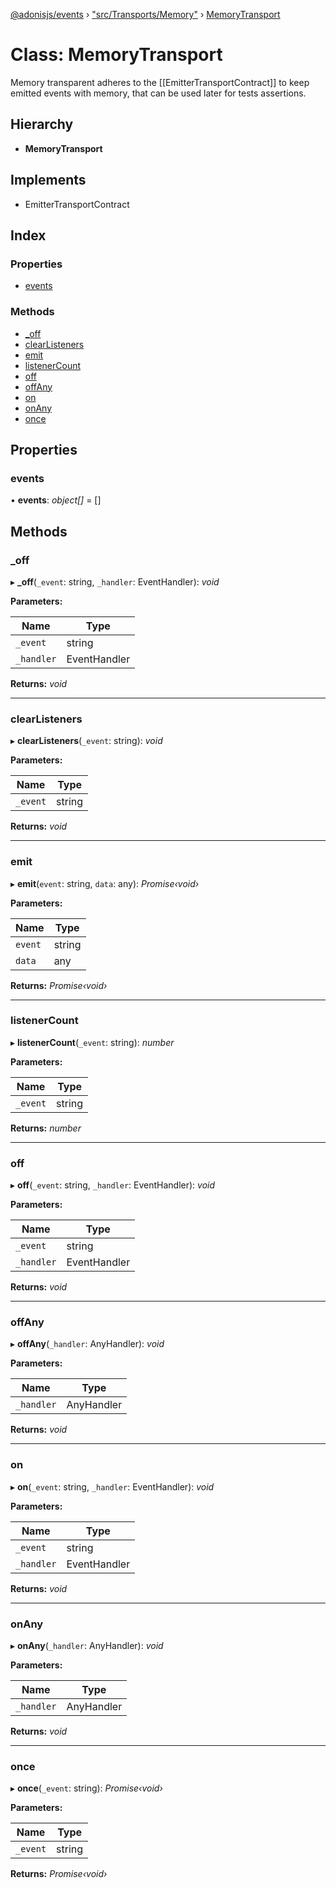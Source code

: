 [@adonisjs/events](../README.md) › ["src/Transports/Memory"](../modules/_src_transports_memory_.md) › [MemoryTransport](_src_transports_memory_.memorytransport.md)

# Class: MemoryTransport

Memory transparent adheres to the [[EmitterTransportContract]] to keep
emitted events with memory, that can be used later for tests assertions.

## Hierarchy

* **MemoryTransport**

## Implements

* EmitterTransportContract

## Index

### Properties

* [events](_src_transports_memory_.memorytransport.md#events)

### Methods

* [_off](_src_transports_memory_.memorytransport.md#_off)
* [clearListeners](_src_transports_memory_.memorytransport.md#clearlisteners)
* [emit](_src_transports_memory_.memorytransport.md#emit)
* [listenerCount](_src_transports_memory_.memorytransport.md#listenercount)
* [off](_src_transports_memory_.memorytransport.md#off)
* [offAny](_src_transports_memory_.memorytransport.md#offany)
* [on](_src_transports_memory_.memorytransport.md#on)
* [onAny](_src_transports_memory_.memorytransport.md#onany)
* [once](_src_transports_memory_.memorytransport.md#once)

## Properties

###  events

• **events**: *object[]* =  []

## Methods

###  _off

▸ **_off**(`_event`: string, `_handler`: EventHandler): *void*

**Parameters:**

Name | Type |
------ | ------ |
`_event` | string |
`_handler` | EventHandler |

**Returns:** *void*

___

###  clearListeners

▸ **clearListeners**(`_event`: string): *void*

**Parameters:**

Name | Type |
------ | ------ |
`_event` | string |

**Returns:** *void*

___

###  emit

▸ **emit**(`event`: string, `data`: any): *Promise‹void›*

**Parameters:**

Name | Type |
------ | ------ |
`event` | string |
`data` | any |

**Returns:** *Promise‹void›*

___

###  listenerCount

▸ **listenerCount**(`_event`: string): *number*

**Parameters:**

Name | Type |
------ | ------ |
`_event` | string |

**Returns:** *number*

___

###  off

▸ **off**(`_event`: string, `_handler`: EventHandler): *void*

**Parameters:**

Name | Type |
------ | ------ |
`_event` | string |
`_handler` | EventHandler |

**Returns:** *void*

___

###  offAny

▸ **offAny**(`_handler`: AnyHandler): *void*

**Parameters:**

Name | Type |
------ | ------ |
`_handler` | AnyHandler |

**Returns:** *void*

___

###  on

▸ **on**(`_event`: string, `_handler`: EventHandler): *void*

**Parameters:**

Name | Type |
------ | ------ |
`_event` | string |
`_handler` | EventHandler |

**Returns:** *void*

___

###  onAny

▸ **onAny**(`_handler`: AnyHandler): *void*

**Parameters:**

Name | Type |
------ | ------ |
`_handler` | AnyHandler |

**Returns:** *void*

___

###  once

▸ **once**(`_event`: string): *Promise‹void›*

**Parameters:**

Name | Type |
------ | ------ |
`_event` | string |

**Returns:** *Promise‹void›*
